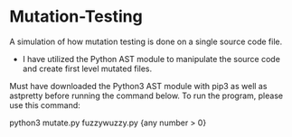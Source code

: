 # Mutation-Testing
A simulation of how mutation testing is done on a single source code file. 
- I have utilized the Python AST module to manipulate the source code and create first level mutated files. 

Must have downloaded the Python3 AST module with pip3 as well as astpretty before running the command below.
To run the program, please use this command:

python3 mutate.py fuzzywuzzy.py {any number > 0}
